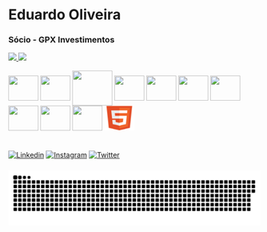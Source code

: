 # Eduardo Oliveira
### Sócio - GPX Investimentos

<div align="">
  <a href="https://github.com/eduardorco">
    <img height="145em" src="https://github-readme-stats.vercel.app/api?username=eduardorco&count_private=true&include_all_commits=true&show_icons=true&theme=dark&hide_border=false&show_owner=true&bg_color=00000000"/>
    <img height="145em" src="https://github-readme-stats.vercel.app/api/top-langs/?username=eduardorco&theme=dark&hide_border=false&&layout=compact&bg_color=00000000"/>
  </a>
</div>

<div style="display: inline_block"><br>
  
  <img align="center" height="50" width="60" src="https://cdn.jsdelivr.net/gh/devicons/devicon/icons/python/python-original.svg" />
    
  <img align="center" height="50" width="60" src="https://cdn.jsdelivr.net/gh/devicons/devicon/icons/pandas/pandas-original-wordmark.svg" />
  
  <img align="center" height="70" width="80" src="https://cdn.jsdelivr.net/gh/devicons/devicon@latest/icons/flask/flask-original-wordmark.svg" />
    
  <img align="center" height="50" width="60" src="https://cdn.jsdelivr.net/gh/devicons/devicon/icons/mysql/mysql-original-wordmark.svg" />

  <img align="center" height="50" width="60" src="https://cdn.jsdelivr.net/gh/devicons/devicon@latest/icons/selenium/selenium-original.svg" />
          
  <img align="center" height="50" width="60" src="https://cdn.jsdelivr.net/gh/devicons/devicon@latest/icons/amazonwebservices/amazonwebservices-original-wordmark.svg" />
          
  <img align="center" height="50" width="60" src="https://cdn.jsdelivr.net/gh/devicons/devicon@latest/icons/graphql/graphql-plain.svg" />
          
  <img align="center" height="50" width="60" src="https://cdn.jsdelivr.net/gh/devicons/devicon/icons/git/git-original.svg" />
  
  <img align="center" height="50" width="60" src="https://cdn.jsdelivr.net/gh/devicons/devicon/icons/linux/linux-original.svg" />
  
  <img align="center" height="50" width="60" src="https://cdn.jsdelivr.net/gh/devicons/devicon@latest/icons/vscode/vscode-original.svg" />
          
  <img align="center" height="50" width="60" src="https://raw.githubusercontent.com/devicons/devicon/master/icons/html5/html5-original.svg">

</div>

#

[![Linkedin](https://img.shields.io/badge/LinkedIn-0077B5?style=for-the-badge&logo=linkedin&logoColor=white)](https://www.linkedin.com/in/eduardo-oliveira-579520157/)
[![Instagram](https://img.shields.io/badge/Instagram-E4405F?style=for-the-badge&logo=instagram&logoColor=white)](https://www.instagram.com/eduardorco11/)
[![Twitter](https://img.shields.io/badge/Twitter-1DA1F2?style=for-the-badge&logo=twitter&logoColor=white)](https://twitter.com/eduardorco11)



###

 ![Snake animation](https://github.com/eduardorco/eduardorco/blob/output/github-contribution-grid-snake.svg)
